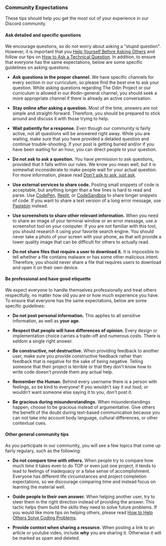 ### Community Expectations
These tips should help you get the most out of your experience in our Discord community.

#### Ask detailed and specific questions

We encourage questions, so do not worry about asking a "stupid question". However, it is important that you [Help Yourself Before Asking Others](/before_asking) and follow our tips on [How to Ask a Technical Question](/how_to_ask). In addition, to ensure that everyone has the same expectations, below are some specific guidelines on asking questions:

<div class="lesson-content__panel" markdown="1">

-   **Ask questions in the proper channel.** We have specific channels for every section in our curriculum, so please find the best one to ask your question. While asking questions regarding The Odin Project or our curriculum is allowed in our #odin-general channel, you should seek a more appropriate channel if there is already an active conversation.

-   **Stay online after asking a question.** Most of the time, answers are not simple and straight-forward. Therefore, you should be prepared to stick around and discuss it with those trying to help.

-   **Wait patiently for a response.** Even though our community is fairly active, not all questions will be answered right away. While you are waiting, make sure that you have provided a detailed question and continue trouble-shooting. If your post is getting buried and/or if you have been waiting for an hour, you can direct people to your question.

-   **Do not ask to ask a question.** You have permission to ask questions, provided that it falls within our rules. We know you mean well, but it is somewhat inconsiderate to make people wait for your actual question. For more information, please read [Don't ask to ask, just ask](https://dontasktoask.com/).

-   **Use external services to share code.** Posting small snippets of code is acceptable, but anything longer than a few lines is hard to read and parse. Use [CodePen](https://codepen.io/), [Replit](https://replit.com/), or [CodeSandbox](https://codesandbox.io/) to share longer snippets of code. If you want to share a text version of a long error message, use [Pastebin](http://pastebin.com/) instead.

-   **Use screenshots to share other relevant information.** When you need to share an image of your terminal window or an error message, use a screenshot tool on your computer. If you are not familiar with this tool, you should research it using your favorite search engine. You should never take a photo of your screen with your phone, as that will provide a lower quality image that can be difficult for others to actually read.

-   **Do not share files that require a user to download it.** It is impossible to tell whether a file contains malware or has some other malicious intent. Therefore, you should never share a file that requires users to download and open it on their own device.

</div>

#### Be professional and have good etiquette

We expect everyone to handle themselves professionally and treat others respectfully, no matter how old you are or how much experience you have. To ensure that everyone has the same expectations, below are some specific guidelines:

<div class="lesson-content__panel" markdown="1">

-   **Do not post personal information.** This applies to all sensitive information, as well as **your age**.

-   **Respect that people will have differences of opinion.** Every design or implementation choice carries a trade-off and numerous costs. There is seldom a single right answer.

-   **Be constructive, not destructive.** When providing feedback to another user, make sure you provide constructive feedback rather than feedback that is negative for the sake of being negative. Telling someone that their project is terrible or that they don't know how to write code doesn't provide them any actual help.

-   **Remember the Human.** Behind every username there is a person with feelings, so be kind to everyone! If you wouldn't say it out loud, or wouldn't want someone else saying it to you, don't post it.

-   **Be gracious during misunderstandings.** When misunderstandings happen, choose to be gracious instead of argumentative. Give others the benefit of the doubt during text-based communication because you can not take into account body language, cultural differences, or other contextual cues.

</div>

#### Other general community tips

As you participate in our community, you will see a few topics that come up fairly regulary, such as the following:

<div class="lesson-content__panel" markdown="1">

-   **Do not compare time with others.** When people try to compare how much time it takes even to do TOP or even just one project, it tends to lead to feelings of inadequacy or a false sense of accomplishment. Everyone has different life circumstances and project completion expectations, so we discourage comparing time and instead focus on learning the material well.

-  **Guide people to their own answer.** When helping another user, try to steer them in the right direction instead of providing the answer. This tactic helps them build the skills they need to solve future problems. If you would like more tips on helping others, please read [How to Help Others Solve Coding Problems](https://github.com/TheOdinProject/blog/wiki/How-to-Help-Others-Solve-Coding-Problems).

-   **Provide context when sharing a resource.** When posting a link to an article or youtube video, include **why** you are sharing it. Otherwise it will be marked as spam and deleted.

</div>

